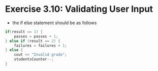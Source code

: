 # Exercise 3.10: Validating User Input

* the if else statement should be as follows

```cpp
if(result == 1) {
    passes = passes + 1;
} else if (result == 2) {
    failures = failures + 1;
} else {
    cout << "Invalid grade";
    studentsCounter--;
}
```
